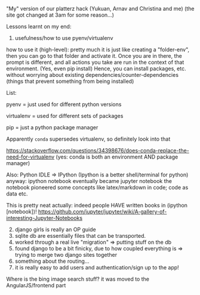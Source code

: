 

"My" version of our platterz hack (Yukuan, Arnav and Christina and me)
(the site got changed at 3am for some reason...)

Lessons learnt on my end:
1. usefulness/how to use pyenv/virtualenv

how to use it (high-level): 
pretty much it is just like creating a "folder-env", then you can go to that folder and activate it. Once you are in there,
the prompt is different, and all actions you take are run in the context of that environment. (Yes, even pip install)
Hence, you can install packages, etc. without worrying about existing dependencies/counter-dependencies (things that prevent something
from being installed) 

List:

pyenv = just used for different python versions

virtualenv = used for different sets of packages

pip = just a python package manager

Apparently `conda` supersedes virtualenv, so definitely look into that

https://stackoverflow.com/questions/34398676/does-conda-replace-the-need-for-virtualenv
(yes: conda is both an environment AND package manager)


Also: Python IDLE => IPython
(Ipython is a better shell/terminal for python) 
anyway: ipython notebook eventually became jupyter notebook
the notebook pioneered some concepts like latex/markdown in code; code as data etc. 


This is pretty neat actually: indeed people HAVE written books in (ipython [notebook])!
https://github.com/jupyter/jupyter/wiki/A-gallery-of-interesting-Jupyter-Notebooks

2. django girls is really an OP guide
3. sqlite db are essentially files that can be transported.
4. worked through a real live "migration" => putting stuff on the db
5. found django to be a bit finicky, due to how coupled everything is => trying to merge two django sites together
6. something about the routing...
7. it is really easy to add users and authentication/sign up to the app!

Where is the bing image search stuff? it was moved to the AngularJS/frontend part

